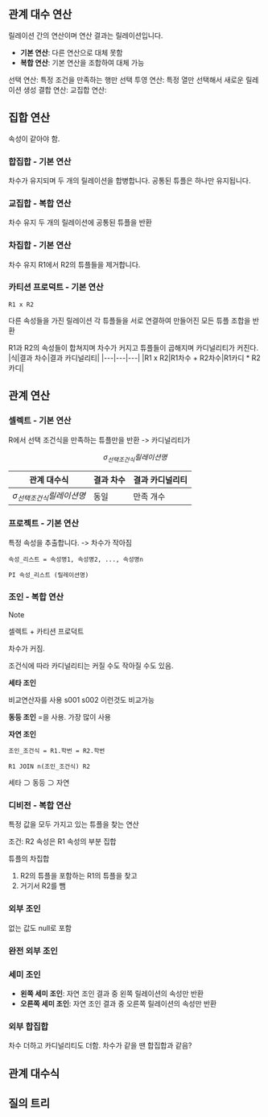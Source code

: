 ## 관계 대수 연산
릴레이션 간의 연산이며 연산 결과는 릴레이션입니다.

- **기본 연산**: 다른 연산으로 대체 못함
- **복합 연산**: 기본 연산을 조합하여 대체 가능


선택 연산: 특정 조건을 만족하는 행만 선택
투영 연산: 특정 열만 선택해서 새로운 릴레이션 생성
결합 연산:
교집합 연산:

## 집합 연산
속성이 같아야 함.

### 합집합 - 기본 연산
차수가 유지되며
두 개의 릴레이션을 합병합니다. 공통된 튜플은 하나만 유지됩니다.

### 교집합 - 복합 연산
차수 유지
두 개의 릴레이션에 공통된 튜플을 반환

### 차집합 - 기본 연산
차수 유지
R1에서 R2의 튜플들을 제거합니다.

### 카티션 프로덕트 - 기본 연산
`R1 x R2`

다른 속성들을 가진 릴레이션
 각 튜플들을 서로 연결하여 만들어진 모든 튜플 조합을 반환

R1과 R2의 속성들이 합쳐지며 차수가 커지고
튜플들이 곱해지며 카디널리티가 커진다.
|식|결과 차수|결과 카디널리티|
|---|---|---|
|R1 x R2|R1차수 + R2차수|R1카디 * R2카디|


## 관계 연산
### 셀렉트 - 기본 연산
R에서 선택 조건식을 만족하는 튜플만을 반환
-> 카디널리티가 

$$
σ_{선택 조건식}{릴레이션명}
$$

|관계 대수식|결과 차수|결과 카디널리티|
|---|---|---|
|$`σ_{선택 조건식}{릴레이션명}`$|동일|만족 개수|

### 프로젝트 - 기본 연산
특정 속성을 추출합니다.
-> 차수가 작아짐

```
속성_리스트 = 속성명1, 속성명2, ..., 속성명n

PI 속성_리스트 (릴레이션명)
```

### 조인 - 복합 연산
> [!NOTE]
> 셀렉트 + 카티션 프로덕트

차수가 커짐.

조건식에 따라 카디널리티는 커질 수도 작아질 수도 있음.

**세타 조인**


비교연산자를 사용
s001 s002 이런것도 비교가능

**동등 조인**
=을 사용. 가장 많이 사용

**자연 조인**

```
조인_조건식 = R1.학번 = R2.학번

R1 JOIN n(조인_조건식) R2
```

세타 ⊃ 동등 ⊃ 자연

### 디비전 - 복합 연산
특정 값을 모두 가지고 있는 튜플을 찾는 연산

조건: R2 속성은 R1 속성의 부분 집합

튜플의 차집합

1. R2의 튜플을 포함하는 R1의 튜플을 찾고
2. 거기서 R2를 뺌


### 외부 조인
없는 값도 null로 포함

### 완전 외부 조인


### 세미 조인
- **왼쪽 세미 조인**: 자연 조인 결과 중 왼쪽 릴레이션의 속성만 반환
- **오른쪽 세미 조인**: 자연 조인 결과 중 오른쪽 릴레이션의 속성만 반환

### 외부 합집합
차수 더하고 카디널리티도 더함.
차수가 같을 땐 합집합과 같음?

## 관계 대수식


## 질의 트리
